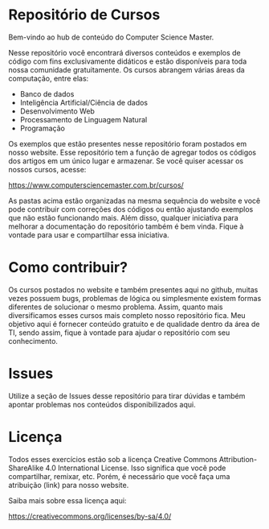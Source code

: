 # Repositório de Cursos

Bem-vindo ao hub de conteúdo do Computer Science Master. 

Nesse repositório você encontrará diversos conteúdos e exemplos de código com fins exclusivamente didáticos e estão disponíveis para toda nossa comunidade gratuitamente. Os cursos abrangem várias áreas da computação, entre elas:

- Banco de dados
- Inteligência Artificial/Ciência de dados 
- Desenvolvimento Web
- Processamento de Linguagem Natural
- Programação


Os exemplos que estão presentes nesse repositório foram postados em nosso website. Esse repositório tem a função de agregar todos os códigos dos artigos em um único lugar e armazenar. Se você quiser acessar os nossos cursos, acesse:

https://www.computersciencemaster.com.br/cursos/

As pastas acima estão organizadas na mesma sequência do website e você pode contribuir com correções dos códigos ou então ajustando exemplos que não estão funcionando mais. Além disso, qualquer iniciativa para melhorar a documentação do repositório também é bem vinda. Fique à vontade para usar e compartilhar essa iniciativa.


# Como contribuir?

Os cursos postados no website e também presentes aqui no github, muitas vezes possuem bugs, problemas de lógica ou simplesmente existem formas diferentes de solucionar o mesmo problema. Assim, quanto mais diversificamos esses cursos mais completo nosso repositório fica. Meu objetivo aqui é fornecer conteúdo gratuito e de qualidade dentro da área de TI, sendo assim, fique à vontade para ajudar o repositório com seu conhecimento. 

# Issues

Utilize a seção de Issues desse repositório para tirar dúvidas e também apontar problemas nos conteúdos disponibilizados aqui.

# Licença 

Todos esses exercícios estão sob a licença Creative Commons Attribution-ShareAlike 4.0 International License. Isso significa que você pode compartilhar, remixar, etc. Porém, é necessário que você faça uma atribuição (link) para nosso website.

Saiba mais sobre essa licença aqui:

https://creativecommons.org/licenses/by-sa/4.0/

